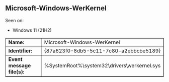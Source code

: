 ## Microsoft-Windows-WerKernel

Seen on:
* Windows 11 (21H2)

<table border="1" class="docutils">
  <tbody>
    <tr>
      <td><b>Name:</b></td>
      <td>Microsoft-Windows-WerKernel</td>
    </tr>
    <tr>
      <td><b>Identifier:</b></td>
      <td>{87a623f0-8db5-5c11-7c80-a2ebbcbe5189}</td>
    </tr>
    <tr>
      <td><b>Event message file(s):</b></td>
      <td>%SystemRoot%\system32\drivers\werkernel.sys</td>
    </tr>
  </tbody>
</table>

&nbsp;

